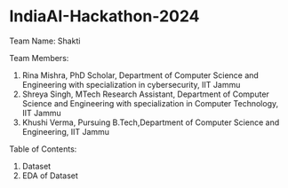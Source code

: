 # IndiaAI-Hackathon-2024


Team Name: 
Shakti

Team Members:
1. Rina Mishra, PhD Scholar, Department of Computer Science and Engineering with specialization in cybersecurity, IIT Jammu
2. Shreya Singh, MTech Research Assistant, Department of Computer Science and Engineering with specialization in Computer Technology, IIT Jammu
3. Khushi Verma, Pursuing B.Tech,Department of Computer Science and Engineering, IIT Jammu

Table of Contents:
1. Dataset
2. EDA of Dataset
